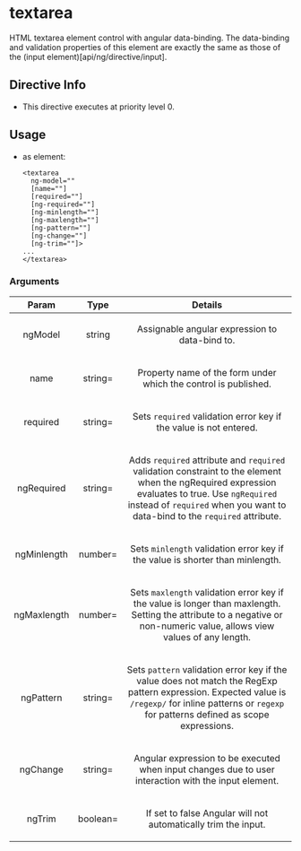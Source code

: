 



# textarea








HTML textarea element control with angular data-binding. The data-binding and validation
properties of this element are exactly the same as those of the
(input element)[api/ng/directive/input].








## Directive Info


* This directive executes at priority level 0.


## Usage




* as element:
    ```
    <textarea
      ng-model=""
      [name=""]
      [required=""]
      [ng-required=""]
      [ng-minlength=""]
      [ng-maxlength=""]
      [ng-pattern=""]
      [ng-change=""]
      [ng-trim=""]>
    ...
    </textarea>
    ```




### Arguments

| Param | Type | Details |
| :--: | :--: | :--: |
| ngModel | string | <p>Assignable angular expression to data-bind to.</p>  |
| name | string= | <p>Property name of the form under which the control is published.</p>  |
| required | string= | <p>Sets <code>required</code> validation error key if the value is not entered.</p>  |
| ngRequired | string= | <p>Adds <code>required</code> attribute and <code>required</code> validation constraint to the element when the ngRequired expression evaluates to true. Use <code>ngRequired</code> instead of <code>required</code> when you want to data-bind to the <code>required</code> attribute.</p>  |
| ngMinlength | number= | <p>Sets <code>minlength</code> validation error key if the value is shorter than minlength.</p>  |
| ngMaxlength | number= | <p>Sets <code>maxlength</code> validation error key if the value is longer than maxlength. Setting the attribute to a negative or non-numeric value, allows view values of any length.</p>  |
| ngPattern | string= | <p>Sets <code>pattern</code> validation error key if the value does not match the RegExp pattern expression. Expected value is <code>/regexp/</code> for inline patterns or <code>regexp</code> for patterns defined as scope expressions.</p>  |
| ngChange | string= | <p>Angular expression to be executed when input changes due to user interaction with the input element.</p>  |
| ngTrim | boolean= | <p>If set to false Angular will not automatically trim the input.</p>  |




